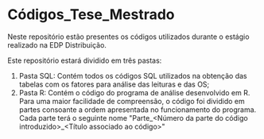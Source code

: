 # Códigos_Tese_Mestrado

Neste repositório estão presentes os códigos utilizados durante o estágio realizado na EDP Distribuição.

Este repositório estará dividido em três pastas:
1. Pasta SQL: Contém todos os códigos SQL utilizados na obtenção das tabelas com os fatores para análise das leituras e das OS;
2. Pasta R: Contém o código do programa de análise desenvolvido em R. Para uma maior facilidade de compreensão, o código foi dividido em partes consoante a ordem apresentada no funcionamento do programa. Cada parte terá o seguinte nome "Parte_<Número da parte do código introduzido>\_<Título associado ao código>"
